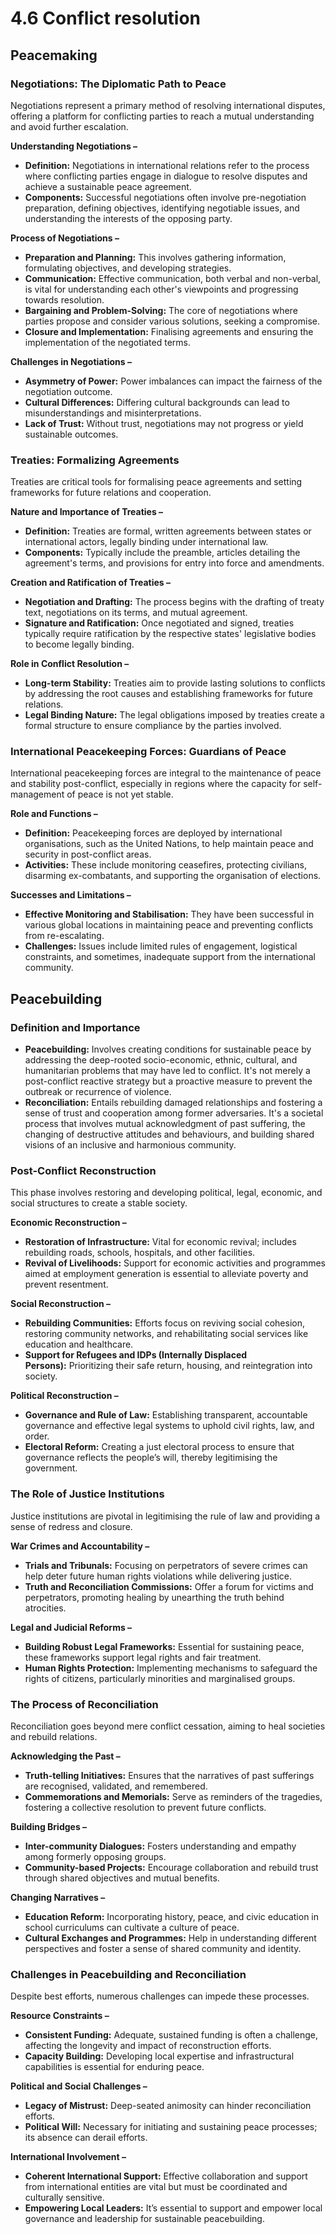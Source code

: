 # 4.6 Conflict resolution
## Peacemaking

### Negotiations: The Diplomatic Path to Peace

Negotiations represent a primary method of resolving international disputes, offering a platform for conflicting parties to reach a mutual understanding and avoid further escalation.

**Understanding Negotiations –**

- **Definition:** Negotiations in international relations refer to the process where conflicting parties engage in dialogue to resolve disputes and achieve a sustainable peace agreement.
- **Components:** Successful negotiations often involve pre-negotiation preparation, defining objectives, identifying negotiable issues, and understanding the interests of the opposing party.

**Process of Negotiations –**

- **Preparation and Planning:** This involves gathering information, formulating objectives, and developing strategies.
- **Communication:** Effective communication, both verbal and non-verbal, is vital for understanding each other's viewpoints and progressing towards resolution.
- **Bargaining and Problem-Solving:** The core of negotiations where parties propose and consider various solutions, seeking a compromise.
- **Closure and Implementation:** Finalising agreements and ensuring the implementation of the negotiated terms.

**Challenges in Negotiations –**

- **Asymmetry of Power:** Power imbalances can impact the fairness of the negotiation outcome.
- **Cultural Differences:** Differing cultural backgrounds can lead to misunderstandings and misinterpretations.
- **Lack of Trust:** Without trust, negotiations may not progress or yield sustainable outcomes.

### Treaties: Formalizing Agreements

Treaties are critical tools for formalising peace agreements and setting frameworks for future relations and cooperation.

**Nature and Importance of Treaties –**

- **Definition:** Treaties are formal, written agreements between states or international actors, legally binding under international law.
- **Components:** Typically include the preamble, articles detailing the agreement's terms, and provisions for entry into force and amendments.

**Creation and Ratification of Treaties –**

- **Negotiation and Drafting:** The process begins with the drafting of treaty text, negotiations on its terms, and mutual agreement.
- **Signature and Ratification:** Once negotiated and signed, treaties typically require ratification by the respective states' legislative bodies to become legally binding.

**Role in Conflict Resolution –**

- **Long-term Stability:** Treaties aim to provide lasting solutions to conflicts by addressing the root causes and establishing frameworks for future relations.
- **Legal Binding Nature:** The legal obligations imposed by treaties create a formal structure to ensure compliance by the parties involved.

### International Peacekeeping Forces: Guardians of Peace

International peacekeeping forces are integral to the maintenance of peace and stability post-conflict, especially in regions where the capacity for self-management of peace is not yet stable.

**Role and Functions –**

- **Definition:** Peacekeeping forces are deployed by international organisations, such as the United Nations, to help maintain peace and security in post-conflict areas.
- **Activities:** These include monitoring ceasefires, protecting civilians, disarming ex-combatants, and supporting the organisation of elections.

**Successes and Limitations –**

- **Effective Monitoring and Stabilisation:** They have been successful in various global locations in maintaining peace and preventing conflicts from re-escalating.
- **Challenges:** Issues include limited rules of engagement, logistical constraints, and sometimes, inadequate support from the international community.

## Peacebuilding

### Definition and Importance

- **Peacebuilding:** Involves creating conditions for sustainable peace by addressing the deep-rooted socio-economic, ethnic, cultural, and humanitarian problems that may have led to conflict. It's not merely a post-conflict reactive strategy but a proactive measure to prevent the outbreak or recurrence of violence.
- **Reconciliation:** Entails rebuilding damaged relationships and fostering a sense of trust and cooperation among former adversaries. It's a societal process that involves mutual acknowledgment of past suffering, the changing of destructive attitudes and behaviours, and building shared visions of an inclusive and harmonious community.

### Post-Conflict Reconstruction

This phase involves restoring and developing political, legal, economic, and social structures to create a stable society.

**Economic Reconstruction –**

- **Restoration of Infrastructure:** Vital for economic revival; includes rebuilding roads, schools, hospitals, and other facilities.
- **Revival of Livelihoods:** Support for economic activities and programmes aimed at employment generation is essential to alleviate poverty and prevent resentment.

**Social Reconstruction –**

- **Rebuilding Communities:** Efforts focus on reviving social cohesion, restoring community networks, and rehabilitating social services like education and healthcare.
- **Support for Refugees and IDPs (Internally Displaced Persons):** Prioritizing their safe return, housing, and reintegration into society.

**Political Reconstruction –**

- **Governance and Rule of Law:** Establishing transparent, accountable governance and effective legal systems to uphold civil rights, law, and order.
- **Electoral Reform:** Creating a just electoral process to ensure that governance reflects the people’s will, thereby legitimising the government.

### The Role of Justice Institutions

Justice institutions are pivotal in legitimising the rule of law and providing a sense of redress and closure.

**War Crimes and Accountability –**

- **Trials and Tribunals:** Focusing on perpetrators of severe crimes can help deter future human rights violations while delivering justice.
- **Truth and Reconciliation Commissions:** Offer a forum for victims and perpetrators, promoting healing by unearthing the truth behind atrocities.

**Legal and Judicial Reforms –**

- **Building Robust Legal Frameworks:** Essential for sustaining peace, these frameworks support legal rights and fair treatment.
- **Human Rights Protection:** Implementing mechanisms to safeguard the rights of citizens, particularly minorities and marginalised groups.

### The Process of Reconciliation

Reconciliation goes beyond mere conflict cessation, aiming to heal societies and rebuild relations.

**Acknowledging the Past –**

- **Truth-telling Initiatives:** Ensures that the narratives of past sufferings are recognised, validated, and remembered.
- **Commemorations and Memorials:** Serve as reminders of the tragedies, fostering a collective resolution to prevent future conflicts.

**Building Bridges –**

- **Inter-community Dialogues:** Fosters understanding and empathy among formerly opposing groups.
- **Community-based Projects:** Encourage collaboration and rebuild trust through shared objectives and mutual benefits.

**Changing Narratives –**

- **Education Reform:** Incorporating history, peace, and civic education in school curriculums can cultivate a culture of peace.
- **Cultural Exchanges and Programmes:** Help in understanding different perspectives and foster a sense of shared community and identity.

### Challenges in Peacebuilding and Reconciliation

Despite best efforts, numerous challenges can impede these processes.

**Resource Constraints –**

- **Consistent Funding:** Adequate, sustained funding is often a challenge, affecting the longevity and impact of reconstruction efforts.
- **Capacity Building:** Developing local expertise and infrastructural capabilities is essential for enduring peace.

**Political and Social Challenges –**

- **Legacy of Mistrust:** Deep-seated animosity can hinder reconciliation efforts.
- **Political Will:** Necessary for initiating and sustaining peace processes; its absence can derail efforts.

**International Involvement –**

- **Coherent International Support:** Effective collaboration and support from international entities are vital but must be coordinated and culturally sensitive.
- **Empowering Local Leaders:** It’s essential to support and empower local governance and leadership for sustainable peacebuilding.